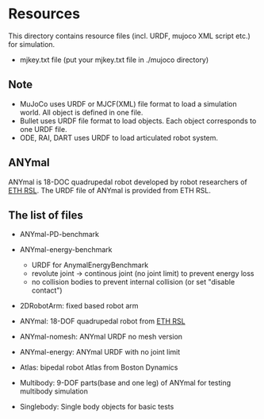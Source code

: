 # Resources

This directory contains resource files (incl. URDF, mujoco XML script etc.) for simulation. 

+ mjkey.txt file (put your mjkey.txt file in ./mujoco directory)

## Note 

- MuJoCo uses URDF or MJCF(XML) file format to load a simulation world. All object is defined in one file. 
- Bullet uses URDF file format to load objects. Each object corresponds to one URDF file. 
- ODE, RAI, DART uses URDF to load articulated robot system.  

## ANYmal 

ANYmal is 18-DOC quadrupedal robot developed by robot researchers of [ETH RSL](http://www.rsl.ethz.ch/robots-media/anymal.html).
The URDF file of ANYmal is provided from ETH RSL. 

## The list of files

- ANYmal-PD-benchmark

- ANYmal-energy-benchmark
 	- URDF for AnymalEnergyBenchmark
 	- revolute joint -> continous joint (no joint limit) to prevent energy loss
 	- no collision bodies to prevent internal collision (or set "disable contact")
- 2DRobotArm: fixed based robot arm 
- ANYmal: 18-DOF quadrupedal robot from [ETH RSL](http://www.rsl.ethz.ch/robots-media/anymal.html)
- ANYmal-nomesh: ANYmal URDF no mesh version
- ANYmal-energy: ANYmal URDF with no joint limit 
- Atlas: bipedal robot Atlas from Boston Dynamics  
- Multibody: 9-DOF parts(base and one leg) of ANYmal for testing multibody simulation
- Singlebody: Single body objects for basic tests